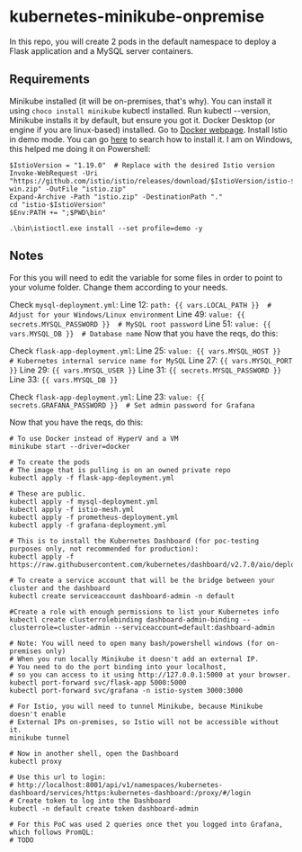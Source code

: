 # kubernetes-minikube-onpremise

In this repo, you will create 2 pods in the default namespace to deploy a Flask application and a MySQL server containers. 

## Requirements 

Minikube installed (it will be on-premises, that's why). You can install it using `choco install minikube`
kubectl installed. Run kubectl --version, Minikube installs it by default, but ensure you got it.
Docker Desktop (or engine if you are linux-based) installed. Go to [Docker webpage](https://docs.docker.com/get-started/get-docker/).
Install Istio in demo mode. You can go [here](https://istio.io/latest/docs/setup/install/) to search how to install it. I am on Windows, this helped me doing it on Powershell:

```
$IstioVersion = "1.19.0"  # Replace with the desired Istio version
Invoke-WebRequest -Uri "https://github.com/istio/istio/releases/download/$IstioVersion/istio-$IstioVersion-win.zip" -OutFile "istio.zip"
Expand-Archive -Path "istio.zip" -DestinationPath "."
cd "istio-$IstioVersion"
$Env:PATH += ";$PWD\bin"

.\bin\istioctl.exe install --set profile=demo -y

```

## Notes

For this you will need to edit the variable for some files in order to point to your volume folder. Change them according to your needs.

Check `mysql-deployment.yml`:
Line 12: `path: {{ vars.LOCAL_PATH }}  # Adjust for your Windows/Linux environment`
Line 49: `value: {{ secrets.MYSQL_PASSWORD }}  # MySQL root password`
Line 51: `value: {{ vars.MYSQL_DB }}  # Database name`
Now that you have the reqs, do this:

Check `flask-app-deployment.yml`:
Line 25: `value: {{ vars.MYSQL_HOST }}  # Kubernetes internal service name for MySQL`
Line 27: `{{ vars.MYSQL_PORT }}`
Line 29: `{{ vars.MYSQL_USER }}`
Line 31: `{{ secrets.MYSQL_PASSWORD }}`
Line 33: `{{ vars.MYSQL_DB }}`

Check `flask-app-deployment.yml`:
Line 23: `value: {{ secrets.GRAFANA_PASSWORD }}  # Set admin password for Grafana`

Now that you have the reqs, do this:


```
# To use Docker instead of HyperV and a VM
minikube start --driver=docker

# To create the pods
# The image that is pulling is on an owned private repo
kubectl apply -f flask-app-deployment.yml 

# These are public.
kubectl apply -f mysql-deployment.yml
kubectl apply -f istio-mesh.yml
kubectl apply -f prometheus-deployment.yml
kubectl apply -f grafana-deployment.yml

# This is to install the Kubernetes Dashboard (for poc-testing purposes only, not recommended for production):
kubectl apply -f https://raw.githubusercontent.com/kubernetes/dashboard/v2.7.0/aio/deploy/recommended.yaml

# To create a service account that will be the bridge between your cluster and the dashboard
kubectl create serviceaccount dashboard-admin -n default

#Create a role with enough permissions to list your Kubernetes info
kubectl create clusterrolebinding dashboard-admin-binding --clusterrole=cluster-admin --serviceaccount=default:dashboard-admin

# Note: You will need to open many bash/powershell windows (for on-premises only)
# When you run locally Minikube it doesn't add an external IP.
# You need to do the port binding into your localhost,
# so you can access to it using http://127.0.0.1:5000 at your browser.
kubectl port-forward svc/flask-app 5000:5000
kubectl port-forward svc/grafana -n istio-system 3000:3000

# For Istio, you will need to tunnel Minikube, because Minikube doesn't enable
# External IPs on-premises, so Istio will not be accessible without it.
minikube tunnel

# Now in another shell, open the Dashboard
kubectl proxy

# Use this url to login: 
# http://localhost:8001/api/v1/namespaces/kubernetes-dashboard/services/https:kubernetes-dashboard:/proxy/#/login
# Create token to log into the Dashboard
kubectl -n default create token dashboard-admin

# For this PoC was used 2 queries once thet you logged into Grafana, which follows PromQL:
# TODO

```









